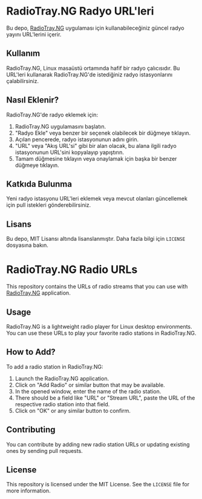 # RadioTray.NG Radyo URL'leri

Bu depo, [RadioTray.NG](https://github.com/ebruck/radiotray-ng) uygulaması için kullanabileceğiniz güncel radyo yayını URL'lerini içerir.

## Kullanım

RadioTray.NG, Linux masaüstü ortamında hafif bir radyo çalıcısıdır. Bu URL'leri kullanarak RadioTray.NG'de istediğiniz radyo istasyonlarını çalabilirsiniz.

## Nasıl Eklenir?

RadioTray.NG'de radyo eklemek için:

1. RadioTray.NG uygulamasını başlatın.
2. "Radyo Ekle" veya benzer bir seçenek olabilecek bir düğmeye tıklayın.
3. Açılan pencerede, radyo istasyonunun adını girin.
4. "URL" veya "Akış URL'si" gibi bir alan olacak, bu alana ilgili radyo istasyonunun URL'sini kopyalayıp yapıştırın.
5. Tamam düğmesine tıklayın veya onaylamak için başka bir benzer düğmeye tıklayın.

## Katkıda Bulunma

Yeni radyo istasyonu URL'leri eklemek veya mevcut olanları güncellemek için pull istekleri gönderebilirsiniz.

## Lisans

Bu depo, MIT Lisansı altında lisanslanmıştır. Daha fazla bilgi için `LICENSE` dosyasına bakın.


# RadioTray.NG Radio URLs

This repository contains the URLs of radio streams that you can use with [RadioTray.NG](https://github.com/ebruck/radiotray-ng) application.

## Usage

RadioTray.NG is a lightweight radio player for Linux desktop environments. You can use these URLs to play your favorite radio stations in RadioTray.NG.

## How to Add?

To add a radio station in RadioTray.NG:

1. Launch the RadioTray.NG application.
2. Click on "Add Radio" or similar button that may be available.
3. In the opened window, enter the name of the radio station.
4. There should be a field like "URL" or "Stream URL", paste the URL of the respective radio station into that field.
5. Click on "OK" or any similar button to confirm.

## Contributing

You can contribute by adding new radio station URLs or updating existing ones by sending pull requests.

## License

This repository is licensed under the MIT License. See the `LICENSE` file for more information.
